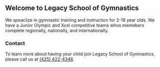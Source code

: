 ## Welcome to Legacy School of Gymnastics

We speaclize in gymnastic training and instruction for 2-18 year olds. We have a Junior Olympic and Xcel competitive teams whos memebers complete regionally, nationally, and internationally.

### Contact

To learn more about having your child join Legacy School of Gymnastics, please call us at [(425) 422-4348](tel:4254224348).
